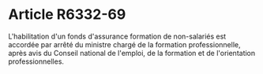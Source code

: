 # Article R6332-69

  
L'habilitation d'un fonds d'assurance formation de non-salariés est accordée par arrêté du ministre chargé de la formation professionnelle, après avis du Conseil national de l'emploi, de la formation et de l'orientation professionnelles.
